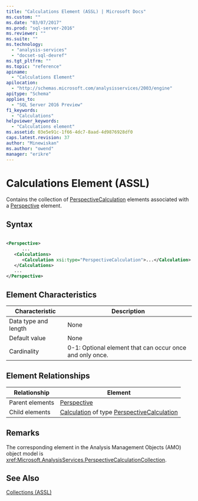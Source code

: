 ```yaml
---
title: "Calculations Element (ASSL) | Microsoft Docs"
ms.custom: ""
ms.date: "03/07/2017"
ms.prod: "sql-server-2016"
ms.reviewer: ""
ms.suite: ""
ms.technology: 
  - "analysis-services"
  - "docset-sql-devref"
ms.tgt_pltfrm: ""
ms.topic: "reference"
apiname: 
  - "Calculations Element"
apilocation: 
  - "http://schemas.microsoft.com/analysisservices/2003/engine"
apitype: "Schema"
applies_to: 
  - "SQL Server 2016 Preview"
f1_keywords: 
  - "Calculations"
helpviewer_keywords: 
  - "Calculations element"
ms.assetid: 03e5e91c-1f66-4dc7-8aad-4d9876928df0
caps.latest.revision: 37
author: "Minewiskan"
ms.author: "owend"
manager: "erikre"
---
```

# Calculations Element (ASSL)
  Contains the collection of [PerspectiveCalculation](../../../analysis-services/scripting/data-type/perspectivecalculation-data-type-assl.md) elements associated with a [Perspective](../../../analysis-services/scripting/objects/perspective-element-assl.md) element.  
  
## Syntax  
  
```xml  
  
<Perspective>  
      ...  
   <Calculations>  
      <Calculation xsi:type="PerspectiveCalculation">...</Calculation>  
   </Calculations>  
   ...  
</Perspective>  
```  
  
## Element Characteristics  
  
|Characteristic|Description|  
|--------------------|-----------------|  
|Data type and length|None|  
|Default value|None|  
|Cardinality|0-1: Optional element that can occur once and only once.|  
  
## Element Relationships  
  
|Relationship|Element|  
|------------------|-------------|  
|Parent elements|[Perspective](../../../analysis-services/scripting/objects/perspective-element-assl.md)|  
|Child elements|[Calculation](../../../analysis-services/scripting/objects/calculation-element-assl.md) of type [PerspectiveCalculation](../../../analysis-services/scripting/data-type/perspectivecalculation-data-type-assl.md)|  
  
## Remarks  
 The corresponding element in the Analysis Management Objects (AMO) object model is <xref:Microsoft.AnalysisServices.PerspectiveCalculationCollection>.  
  
## See Also  
 [Collections &#40;ASSL&#41;](../../../analysis-services/scripting/collections/collections-assl.md)  
  
  
